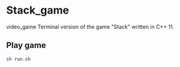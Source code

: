 # Stack_game
video_game Terminal version of the game "Stack" written in C++ 11.

## Play game
````bash
sh run.sh
````